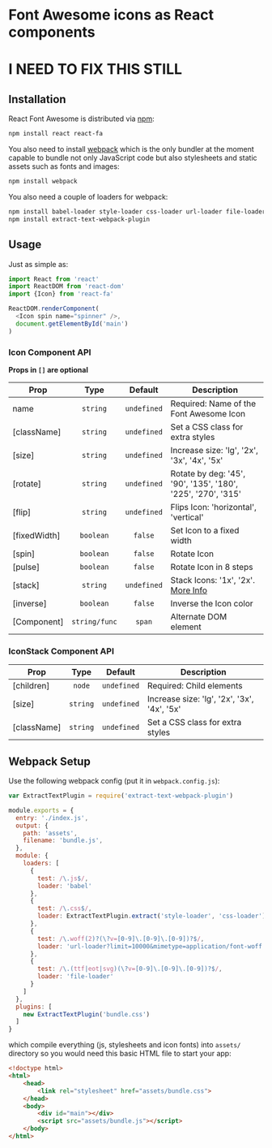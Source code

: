 # Font Awesome icons as React components

# I NEED TO FIX THIS STILL

## Installation

React Font Awesome is distributed via [npm][]:

```bash
npm install react react-fa
```

You also need to install [webpack][] which is the only bundler at the moment
capable to bundle not only JavaScript code but also stylesheets and static
assets such as fonts and images:

```bash
npm install webpack
```

You also need a couple of loaders for webpack:

```bash
npm install babel-loader style-loader css-loader url-loader file-loader
npm install extract-text-webpack-plugin
```

## Usage

Just as simple as:

```javascript
import React from 'react'
import ReactDOM from 'react-dom'
import {Icon} from 'react-fa'

ReactDOM.renderComponent(
  <Icon spin name="spinner" />,
  document.getElementById('main')
)
```

### Icon Component API

**Props in `[]` are optional**

|Prop       |Type    |Default    |Description                                 |
|-----------|:------:|:---------:|--------------------------------------------|
|name       |`string`|`undefined`|Required: Name of the Font Awesome Icon     |
|[className]|`string`|`undefined`|Set a CSS class for extra styles            |
|[size]     |`string`|`undefined`|Increase size: 'lg', '2x', '3x', '4x', '5x' |
|[rotate]   |`string`|`undefined`|Rotate by deg: '45', '90', '135', '180', '225', '270', '315'|
|[flip]     |`string`|`undefined`|Flips Icon: 'horizontal', 'vertical'        |
|[fixedWidth]|`boolean`|`false`|Set Icon to a fixed width                   |
|[spin]     |`boolean`| `false`|Rotate Icon|
|[pulse]     |`boolean`|`false`|Rotate Icon in 8 steps|
|[stack]     |`string` |`undefined`|Stack Icons: '1x', '2x'. [More Info][]
|[inverse]   |`boolean`|`false`|Inverse the Icon color|
|[Component] |`string/func`|`span`|Alternate DOM element |

### IconStack Component API

|Prop       |Type    |Default    |Description                                 |
|-----------|:------:|:---------:|--------------------------------------------|
|[children] |`node`|`undefined`|Required: Child elements |
|[size]     |`string`|`undefined`|Increase size: 'lg', '2x', '3x', '4x', '5x' |
|[className]|`string`|`undefined`|Set a CSS class for extra styles            |

## Webpack Setup

Use the following webpack config (put it in `webpack.config.js`):

```javascript
var ExtractTextPlugin = require('extract-text-webpack-plugin')

module.exports = {
  entry: './index.js',
  output: {
    path: 'assets',
    filename: 'bundle.js',
  },
  module: {
    loaders: [
      {
        test: /\.js$/,
        loader: 'babel'
      },
      {
        test: /\.css$/,
        loader: ExtractTextPlugin.extract('style-loader', 'css-loader')
      },
      {
        test: /\.woff(2)?(\?v=[0-9]\.[0-9]\.[0-9])?$/,
        loader: 'url-loader?limit=10000&mimetype=application/font-woff'
      },
      {
        test: /\.(ttf|eot|svg)(\?v=[0-9]\.[0-9]\.[0-9])?$/,
        loader: 'file-loader'
      }
    ]
  },
  plugins: [
    new ExtractTextPlugin('bundle.css')
  ]
}
```

which compile everything (js, stylesheets and icon fonts) into `assets/`
directory so you would need this basic HTML file to start your app:

```html
<!doctype html>
<html>
    <head>
        <link rel="stylesheet" href="assets/bundle.css">
    </head>
    <body>
        <div id="main"></div>
        <script src="assets/bundle.js"></script>
    </body>
</html>
```

[webpack]: http://webpack.github.io/
[npm]: http://npmjs.org
[More Info]: http://fontawesome.io/examples/ 'Scroll to stacked icons'
